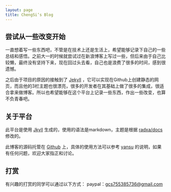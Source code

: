 ```yaml
---
layout: page
title: ChengSi‘s Blog
---
```

## 尝试从一些改变开始

一直想着写一些东西吧，不管是在技术上还是生活上，希望能够记录下自己的一些总结和感悟。之前大一的时候就尝试过在新浪博客上写过一些，但后来由于自己比较懒，最终没有坚持下来，现在回过头去看，自己也是浪费了很多的时间，感到很遗憾。

之后由于项目的原因的接触到了 [Jekyll][1] ，它可以实现在Github上创建静态的网页，而且他的3栏主题也很漂亮，很多的开发者在其基础上做了很多的集成，很适合拿来做博客。所以也希望能够在这个平台上记录一些东西，作出一些改变，也算不负青春吧。

## 关于平台
此平台是使用 [Jkyll][1] 生成的，使用的语法是markdown，主题是根据 [radxa/docs][2] 修改的。

此博客的源码托管在 [Github][2] 上，具体的使用方法可以参考 [yansu][3] 的说明，如果有任何问题，欢迎大家指正和讨论。

## 打赏
有兴趣的打赏的同学可以通过以下方式：
paypal：gcs755385736@gmail.com



[1]: http://jekyll.bootcss.com/
[2]: https://github.com/radxa/docs
[2]: https://github.com/gaochengsi/gaochengsi.github.io 
[3]: https://github.com/suyan/suyan.github.io
